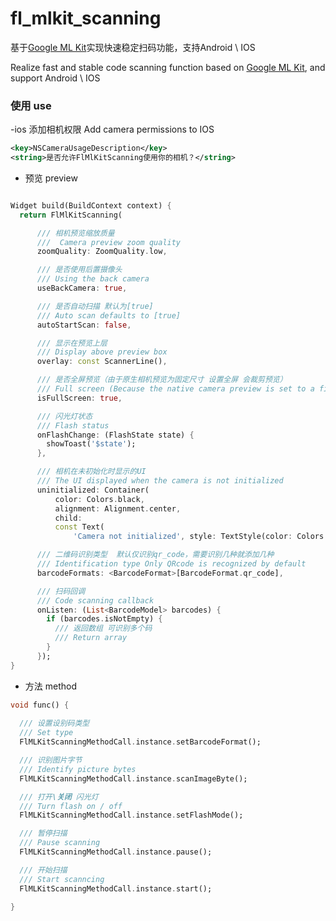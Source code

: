# fl_mlkit_scanning

基于[Google ML Kit](https://developers.google.com/ml-kit/vision/barcode-scanning)实现快速稳定扫码功能，支持Android \ IOS 

Realize fast and stable code scanning function based on [Google ML Kit](https://developers.google.com/ml-kit/vision/barcode-scanning), and support Android \ IOS

### 使用 use

-ios 添加相机权限  Add camera permissions to IOS

```xml
<key>NSCameraUsageDescription</key>    
<string>是否允许FlMlKitScanning使用你的相机？</string>
```

- 预览 preview

```dart

Widget build(BuildContext context) {
  return FlMlKitScanning(

      /// 相机预览缩放质量
      ///  Camera preview zoom quality
      zoomQuality: ZoomQuality.low,

      /// 是否使用后置摄像头
      /// Using the back camera
      useBackCamera: true,

      /// 是否自动扫描 默认为[true]
      /// Auto scan defaults to [true]
      autoStartScan: false,

      /// 显示在预览上层
      /// Display above preview box
      overlay: const ScannerLine(),

      /// 是否全屏预览（由于原生相机预览为固定尺寸 设置全屏 会裁剪预览）
      /// Full screen (Because the native camera preview is set to a fixed size, the full screen will crop the preview)
      isFullScreen: true,

      /// 闪光灯状态
      /// Flash status
      onFlashChange: (FlashState state) {
        showToast('$state');
      },

      /// 相机在未初始化时显示的UI
      /// The UI displayed when the camera is not initialized
      uninitialized: Container(
          color: Colors.black,
          alignment: Alignment.center,
          child:
          const Text(
              'Camera not initialized', style: TextStyle(color: Colors.white))),

      /// 二维码识别类型  默认仅识别qr_code，需要识别几种就添加几种
      /// Identification type Only QRcode is recognized by default
      barcodeFormats: <BarcodeFormat>[BarcodeFormat.qr_code],

      /// 扫码回调
      /// Code scanning callback
      onListen: (List<BarcodeModel> barcodes) {
        if (barcodes.isNotEmpty) {
          /// 返回数组 可识别多个码
          /// Return array
        }
      });
}

```

- 方法 method

```dart
void func() {
  
  /// 设置设别码类型
  /// Set type
  FlMLKitScanningMethodCall.instance.setBarcodeFormat();

  /// 识别图片字节
  /// Identify picture bytes
  FlMLKitScanningMethodCall.instance.scanImageByte();

  /// 打开\关闭 闪光灯 
  /// Turn flash on / off
  FlMLKitScanningMethodCall.instance.setFlashMode();

  /// 暂停扫描
  /// Pause scanning
  FlMLKitScanningMethodCall.instance.pause();

  /// 开始扫描
  /// Start scanncing
  FlMLKitScanningMethodCall.instance.start();
  
}

```
